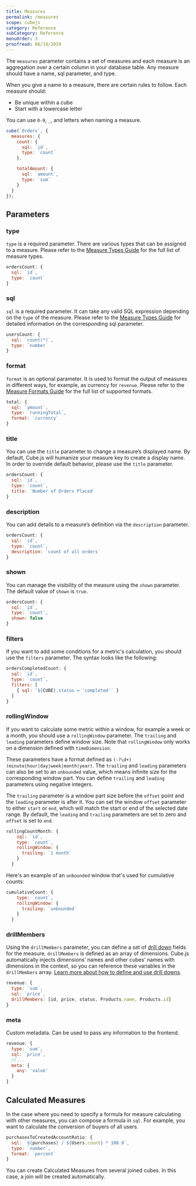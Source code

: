 ```yaml
---
title: Measures
permalink: /measures
scope: cubejs
category: Reference
subCategory: Reference
menuOrder: 3
proofread: 06/18/2019
---
```


The `measures` parameter contains a set of measures and each measure is an aggregation over a certain column in your database table. Any measure should have a name, sql parameter, and type.

When you give a name to a measure, there are certain rules to follow. Each measure should:
- Be unique within a cube
- Start with a lowercase letter

You can use `0-9`, `_`, and letters when naming a measure.

```javascript
cube(`Orders`, {
  measures: {
    count: {
      sql: `id`,
      type: `count`
    },

    totalAmount: {
      sql: `amount`,
      type: `sum`
    }
  }
});
```

## Parameters
### type
`type` is a required parameter. There are various types that can be assigned to
a measure. Please refer to the [Measure Types Guide](types-and-formats#measures-types) for the full list of measure types.

```javascript
ordersCount: {
  sql: `id`,
  type: `count`
}
```

### sql
`sql` is a required parameter. It can take any valid SQL expression depending on the `type` of the measure.
Please refer to the [Measure Types Guide](types-and-formats#measures-types) for detailed information on the corresponding sql parameter.

```javascript
usersCount: {
  sql: `count(*)`,
  type: `number`
}
```

### format
`format` is an optional parameter. It is used to format the output of measures in different ways, for example, as currency for `revenue`.
Please refer to the [Measure Formats Guide](types-and-formats#measures-formats) for the full list of supported formats.

```javascript
total: {
  sql: `amount`,
  type: `runningTotal`,
  format: `currency`
}
```

### title
You can use the `title` parameter to change a measure’s displayed name. By default, Cube.js will humanize your measure key to create a display name.
In order to override default behavior, please use the `title` parameter.

```javascript
ordersCount: {
  sql: `id`,
  type: `count`,
  title: `Number of Orders Placed`
}
```

### description
You can add details to a measure’s definition via the `description` parameter.

```javascript
ordersCount: {
  sql: `id`,
  type: `count`,
  description: `count of all orders`
}
```

### shown
You can manage the visibility of the measure using the `shown` parameter. The default value of `shown` is `true`.

```javascript
ordersCount: {
  sql: `id`,
  type: `count`,
  shown: false
}
```

### filters
If you want to add some conditions for a metric's calculation, you should use the `filters` parameter. The syntax looks like the following:

```javascript
ordersCompletedCount: {
  sql: `id`,
  type: `count`,
  filters: [
    { sql: `${CUBE}.status = 'completed'` }
  ]
}
```

### rollingWindow
If you want to calculate some metric within a window, for example a week or a month, you should use a `rollingWindow` parameter. The `trailing` and `leading` parameters define window size. Note that `rollingWindow` only works on a dimension defined with `timeDimension`.

These parameters have a format defined as `(-?\d+) (minute|hour|day|week|month|year)`. The `trailing` and `leading` parameters can also be set to an `unbounded` value, which means infinite size for the corresponding window part. You can define `trailing` and `leading` parameters using negative integers.

The `trailing` parameter is a window part size before the `offset` point and the `leading` parameter is after it. You can set the window `offset` parameter to either `start` or `end`, which will match the start or end of the selected date range.
By default, the `leading` and `trailing` parameters are set to zero and `offset` is set to `end`.

```javascript
rollingCountMonth: {
    sql: `id`,
    type: `count`,
    rollingWindow: {
      trailing: `1 month`
    }
  }
```

Here's an example of an `unbounded` window that's used for cumulative counts:

```javascript
cumulativeCount: {
    type: `count`,
    rollingWindow: {
      trailing: `unbounded`
    }
  }
```

### drillMembers
Using the `drillMembers` parameter, you can define a set of [drill down](drill-downs) fields for the measure. `drillMembers` is defined as an array of dimensions. Cube.js automatically injects dimensions’ names and other cubes’ names with dimensions in the context, so you can reference these variables in the `drillMembers` array.
[Learn more about how to define and use drill downs](drill-downs).

```javascript
revenue: {
  type: `sum`,
  sql: `price`,
  drillMembers: [id, price, status, Products.name, Products.id]
}
```

### meta
Custom metadata. Can be used to pass any information to the frontend.
```javascript
revenue: {
  type: `sum`,
  sql: `price`,
  //...
  meta: {
    any: 'value'
  }
}
```

## Calculated Measures
In the case where you need to specify a formula for measure calculating with other measures, you can compose a formula in `sql`. For example, you want to calculate the conversion of buyers of all users.

```javascript
purchasesToCreatedAccountRatio: {
  sql: `${purchases} / ${Users.count} * 100.0`,
  type: `number`,
  format: `percent`
}
```
You can create Calculated Measures from several joined cubes. In this case, a join will be created automatically.
